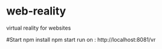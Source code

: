 # web-reality
virtual reality for websites 


#Start 
npm install
npm start
run on : http://localhost:8081/vr
